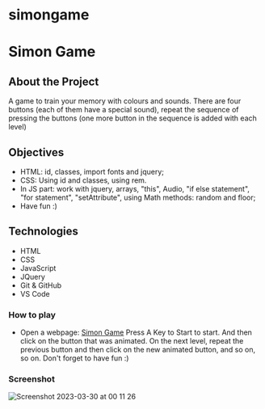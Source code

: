 # simongame
# Simon Game

## About the Project
A game to train your memory with colours and sounds. There are four buttons (each of them have a special sound), repeat the sequence of pressing the buttons (one more button in the sequence  is added with each level)

## Objectives
* HTML: id, classes, import fonts and jquery;
* CSS: Using id and classes, using rem.
* In JS part: work with jquery, arrays, "this", Audio, "if else statement", "for statement", "setAttribute", using Math methods: random and floor;
* Have fun :)

## Technologies
* HTML
* CSS
* JavaScript
* JQuery
* Git & GitHub
* VS Code

### How to play
* Open a webpage: [Simon Game](https://khamitov-aleksandr.github.io/simongame)
Press A Key to Start to start. And then click on the button that was animated. On the next level, repeat the previous button and then click on the new animated button, and so on, so on.
Don't forget to have fun :)

### Screenshot
![Screenshot 2023-03-30 at 00 11 26](https://user-images.githubusercontent.com/100515728/228679194-1e5c8753-e33b-41bb-af05-d623ee2ae2a8.png)
